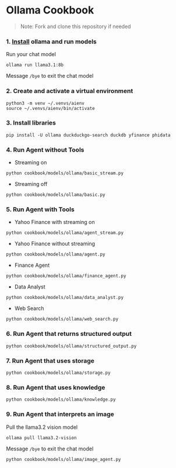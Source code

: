 # Ollama Cookbook

> Note: Fork and clone this repository if needed

### 1. [Install](https://github.com/ollama/ollama?tab=readme-ov-file#macos) ollama and run models

Run your chat model

```shell
ollama run llama3.1:8b
```

Message `/bye` to exit the chat model

### 2. Create and activate a virtual environment

```shell
python3 -m venv ~/.venvs/aienv
source ~/.venvs/aienv/bin/activate
```

### 3. Install libraries

```shell
pip install -U ollama duckduckgo-search duckdb yfinance phidata
```

### 4. Run Agent without Tools

- Streaming on

```shell
python cookbook/models/ollama/basic_stream.py
```

- Streaming off

```shell
python cookbook/models/ollama/basic.py
```

### 5. Run Agent with Tools

- Yahoo Finance with streaming on

```shell
python cookbook/models/ollama/agent_stream.py
```

- Yahoo Finance without streaming

```shell
python cookbook/models/ollama/agent.py
```

- Finance Agent

```shell
python cookbook/models/ollama/finance_agent.py
```

- Data Analyst

```shell
python cookbook/models/ollama/data_analyst.py
```

- Web Search

```shell
python cookbook/models/ollama/web_search.py
```

### 6. Run Agent that returns structured output

```shell
python cookbook/models/ollama/structured_output.py
```

### 7. Run Agent that uses storage

```shell
python cookbook/models/ollama/storage.py
```

### 8. Run Agent that uses knowledge

```shell
python cookbook/models/ollama/knowledge.py
```

### 9. Run Agent that interprets an image

Pull the llama3.2 vision model

```shell
ollama pull llama3.2-vision
```

Message `/bye` to exit the chat model
```shell
python cookbook/models/ollama/image_agent.py
```